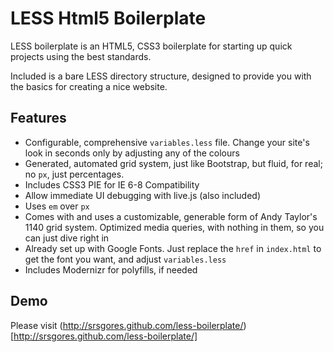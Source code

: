 # LESS Html5 Boilerplate
LESS boilerplate is an HTML5, CSS3 boilerplate for starting up quick projects using the best standards.

Included is a bare LESS directory structure, designed to provide you with the basics for creating a nice website.

## Features
* Configurable, comprehensive ``variables.less`` file.  Change your site's look in seconds only by adjusting any of the colours
* Generated, automated grid system, just like Bootstrap, but fluid, for real; no ``px``, just percentages.
* Includes CSS3 PIE for IE 6-8 Compatibility
* Allow immediate UI debugging with live.js (also included)
* Uses ``em`` over ``px``
* Comes with and uses a customizable, generable form of Andy Taylor's 1140 grid system.  Optimized media queries,
with nothing in them, so you can just dive right in
* Already set up with Google Fonts.  Just replace the ``href`` in ``index.html`` to get the font you want, and adjust ``variables.less``
* Includes Modernizr for polyfills, if needed

## Demo

Please visit (http://srsgores.github.com/less-boilerplate/)[http://srsgores.github.com/less-boilerplate/]
